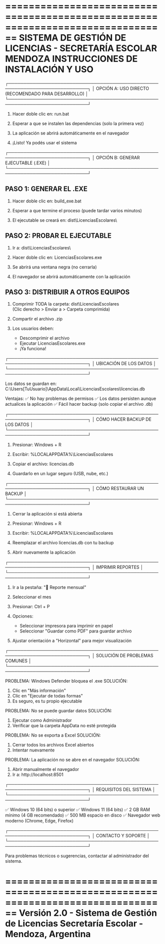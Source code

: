 
================================================================================
SISTEMA DE GESTIÓN DE LICENCIAS - SECRETARÍA ESCOLAR MENDOZA
INSTRUCCIONES DE INSTALACIÓN Y USO
================================================================================

┌────────────────────────────────────────────────────────────────────────────┐
│ OPCIÓN A: USO DIRECTO (RECOMENDADO PARA DESARROLLO)                       │
└────────────────────────────────────────────────────────────────────────────┘

1. Hacer doble clic en: run.bat

2. Esperar a que se instalen las dependencias (solo la primera vez)

3. La aplicación se abrirá automáticamente en el navegador

4. ¡Listo! Ya podés usar el sistema


┌────────────────────────────────────────────────────────────────────────────┐
│ OPCIÓN B: GENERAR EJECUTABLE (.EXE)                                       │
└────────────────────────────────────────────────────────────────────────────┘

PASO 1: GENERAR EL .EXE
-----------------------
1. Hacer doble clic en: build_exe.bat

2. Esperar a que termine el proceso (puede tardar varios minutos)

3. El ejecutable se creará en: dist\LicenciasEscolares\


PASO 2: PROBAR EL EJECUTABLE
-----------------------------
1. Ir a: dist\LicenciasEscolares\

2. Hacer doble clic en: LicenciasEscolares.exe

3. Se abrirá una ventana negra (no cerrarla)

4. El navegador se abrirá automáticamente con la aplicación


PASO 3: DISTRIBUIR A OTROS EQUIPOS
-----------------------------------
1. Comprimir TODA la carpeta: dist\LicenciasEscolares\
   (Clic derecho > Enviar a > Carpeta comprimida)

2. Compartir el archivo .zip

3. Los usuarios deben:
   - Descomprimir el archivo
   - Ejecutar LicenciasEscolares.exe
   - ¡Ya funciona!


┌────────────────────────────────────────────────────────────────────────────┐
│ UBICACIÓN DE LOS DATOS                                                     │
└────────────────────────────────────────────────────────────────────────────┘

Los datos se guardan en:
C:\Users\[TuUsuario]\AppData\Local\LicenciasEscolares\licencias.db

Ventajas:
✅ No hay problemas de permisos
✅ Los datos persisten aunque actualices la aplicación
✅ Fácil hacer backup (solo copiar el archivo .db)


┌────────────────────────────────────────────────────────────────────────────┐
│ CÓMO HACER BACKUP DE LOS DATOS                                            │
└────────────────────────────────────────────────────────────────────────────┘

1. Presionar: Windows + R

2. Escribir: %LOCALAPPDATA%\LicenciasEscolares

3. Copiar el archivo: licencias.db

4. Guardarlo en un lugar seguro (USB, nube, etc.)


┌────────────────────────────────────────────────────────────────────────────┐
│ CÓMO RESTAURAR UN BACKUP                                                   │
└────────────────────────────────────────────────────────────────────────────┘

1. Cerrar la aplicación si está abierta

2. Presionar: Windows + R

3. Escribir: %LOCALAPPDATA%\LicenciasEscolares

4. Reemplazar el archivo licencias.db con tu backup

5. Abrir nuevamente la aplicación


┌────────────────────────────────────────────────────────────────────────────┐
│ IMPRIMIR REPORTES                                                          │
└────────────────────────────────────────────────────────────────────────────┘

1. Ir a la pestaña: "📅 Reporte mensual"

2. Seleccionar el mes

3. Presionar: Ctrl + P

4. Opciones:
   - Seleccionar impresora para imprimir en papel
   - Seleccionar "Guardar como PDF" para guardar archivo
   
5. Ajustar orientación a "Horizontal" para mejor visualización


┌────────────────────────────────────────────────────────────────────────────┐
│ SOLUCIÓN DE PROBLEMAS COMUNES                                             │
└────────────────────────────────────────────────────────────────────────────┘

PROBLEMA: Windows Defender bloquea el .exe
SOLUCIÓN: 
  1. Clic en "Más información"
  2. Clic en "Ejecutar de todas formas"
  3. Es seguro, es tu propio ejecutable


PROBLEMA: No se puede guardar datos
SOLUCIÓN:
  1. Ejecutar como Administrador
  2. Verificar que la carpeta AppData no esté protegida


PROBLEMA: No se exporta a Excel
SOLUCIÓN:
  1. Cerrar todos los archivos Excel abiertos
  2. Intentar nuevamente


PROBLEMA: La aplicación no se abre en el navegador
SOLUCIÓN:
  1. Abrir manualmente el navegador
  2. Ir a: http://localhost:8501


┌────────────────────────────────────────────────────────────────────────────┐
│ REQUISITOS DEL SISTEMA                                                     │
└────────────────────────────────────────────────────────────────────────────┘

✅ Windows 10 (64 bits) o superior
✅ Windows 11 (64 bits)
✅ 2 GB RAM mínimo (4 GB recomendado)
✅ 500 MB espacio en disco
✅ Navegador web moderno (Chrome, Edge, Firefox)


┌────────────────────────────────────────────────────────────────────────────┐
│ CONTACTO Y SOPORTE                                                         │
└────────────────────────────────────────────────────────────────────────────┘

Para problemas técnicos o sugerencias, contactar al administrador del sistema.

================================================================================
Versión 2.0 - Sistema de Gestión de Licencias
Secretaría Escolar - Mendoza, Argentina
================================================================================